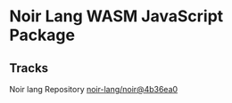 # Noir Lang WASM JavaScript Package

## Tracks
Noir lang Repository [noir-lang/noir@4b36ea0](https://github.com/noir-lang/noir/tree/4b36ea01d5ce60c3fb8d1167d0772772ea02a368)